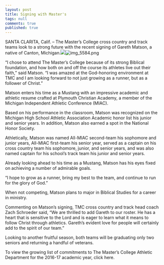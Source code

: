 ```yaml
---
layout: post
title: Signing with Master's
tags: null
comments: true
published: true
---
```

SANTA CLARITA, Calif. – The Master’s College cross country and track teams look to a strong future with the recent signing of Gareth Matson, a native of Canton, Michigan.![]({{site.baseurl}}/_posts/img_5584.png)![img_5584.png]({{site.baseurl}}/_posts/img_5584.png)


“I chose to attend The Master’s College because of its strong Biblical foundation, and how both on and off the course its athletes live out their faith,” said Matson. “I was amazed at the God-honoring environment at TMC and I am looking forward to not just growing as a runner, but as a follower of Christ.”

Matson enters his time as a Mustang with an impressive academic and athletic resume crafted at Plymouth Christian Academy, a member of the Michigan Independent Athletic Conference (MIAC).

Based on his performance in the classroom, Matson was recognized on the Michigan High School Athletic Association Academic honor list his junior and senior years. In addition, Matson also earned a spot in the National Honor Society.

Athletically, Matson was named All-MIAC second-team his sophomore and junior years, All-MIAC first-team his senior year, served as a captain on his cross country team his sophomore, junior, and senior years, and was also named captain for his school’s track team his junior and senior years.

Already looking ahead to his time as a Mustang, Matson has his eyes fixed on achieving a number of admirable goals.

“I hope to grow as a runner, bring my best to the team, and continue to run for the glory of God.”

When not competing, Matson plans to major in Biblical Studies for a career in ministry.

Commenting on Matson’s signing, TMC cross country and track head coach Zach Schroeder said, “We are thrilled to add Gareth to our roster.  He has a heart that is sensitive to the Lord and is eager to learn what it means to follow Christ through athletics. Gareth’s evident love for people will certainly add to the spirit of our team.”

Looking to another fruitful season, both teams will be graduating only two seniors and returning a handful of veterans.

To view the growing list of commitments to The Master’s College Athletic Department for the 2016-17 academic year, click here.
